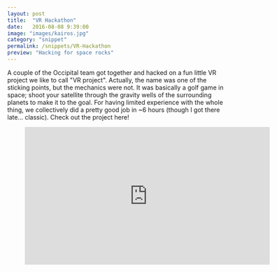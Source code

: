 ```yaml
---
layout: post
title:  "VR Hackathon"
date:   2016-08-08 9:39:00
image: "images/kairos.jpg"
category: "snippet"
permalink: /snippets/VR-Hackathon
preview: "Hacking for space rocks"
---
```


A couple of the Occipital team got together and hacked on a fun little VR project we like to call "VR project". Actually, the name was one of the sticking points, but the mechanics were not. It was basically a golf game in space; shoot your satellite through the gravity wells of the surrounding planets to make it to the goal. For having limited experience with the whole thing, we collectively did a pretty good job in ~6 hours (though I got there late... classic). Check out the project here!

<div class="video">
<figure>
<iframe width="560" height="315" src="https://www.youtube.com/embed/4LueEaMUA8A" frameborder="0" allowfullscreen>
</iframe>
</figure>
</div>



